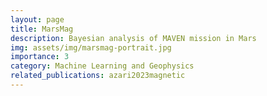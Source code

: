 ```yaml
---
layout: page
title: MarsMag
description: Bayesian analysis of MAVEN mission in Mars
img: assets/img/marsmag-portrait.jpg
importance: 3
category: Machine Learning and Geophysics
related_publications: azari2023magnetic
---
```





